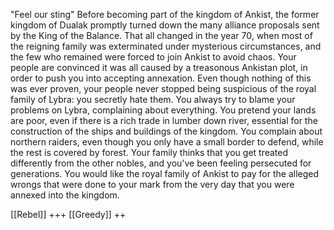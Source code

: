 "Feel our sting"
Before becoming part of the kingdom of Ankist, the former kingdom of Dualak promptly turned down the many alliance proposals sent by the King of the Balance. That all changed in the year 70, when most of the reigning family was exterminated under mysterious circumstances, and the few who remained were forced to join Ankist to avoid chaos. Your people are convinced it was all caused by a treasonous Ankistan plot, in order to push you into accepting annexation. Even though nothing of this was ever proven, your people never stopped being suspicious of the royal family of Lybra: you secretly hate them. You always try to blame your problems on Lybra, complaining about everything. You pretend your lands are poor, even if there is a rich trade in lumber down river, essential for the construction of the ships and buildings of the kingdom. You complain about northern raiders, even though you only have a small border to defend, while the rest is covered by forest. Your family thinks that you get treated differently from the other nobles, and you've been feeling persecuted for generations. You would like the royal family of Ankist to pay for the alleged wrongs that were done to your mark from the very day that you were annexed into the kingdom.

[[Rebel]] +++
[[Greedy]] ++